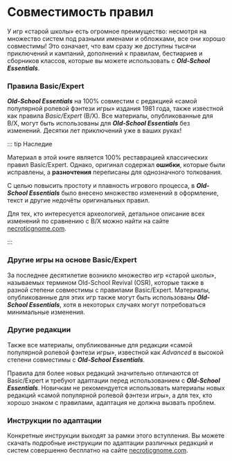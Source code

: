 # Совместимость правил

У игр «старой школы» есть огромное преимущество: несмотря на множество систем под разными именами и обложками, все они хорошо совместимы! Это означает, что вам сразу же доступны тысячи приключений и кампаний, дополнений к правилам, бестиариев и сборников классов, которые вы можете использовать с _**Old-School Essentials**_.

### Правила Basic/Expert

_**Old-School Essentials**_ на 100% совместим с редакцией «самой популярной ролевой фэнтези игры» издания 1981 года, также известной как правила _Basic/Expert_ (B/X). Все материалы, опубликованные для B/X, могут быть использованы для _**Old-School Essentials**_ без изменений. Десятки лет приключений уже в ваших руках!

::: tip Наследие

Материал в этой книге является 100% реставрацией классических правил Basic/Expert. Однако, оригинал содержал **ошибки**, которые были исправлены, а **разночтения** переписаны для однозначного толкования.

С целью повысить простоту и плавность игрового процесса, в _**Old-School Essentials**_ было внесено множество изменений в оформление, текст и другие недочёты оригинальных правил.

Для тех, кто интересуется археологией, детальное описание всех изменений по сравнению с B/X можно найти на сайте [necroticgnome.com](https://necroticgnome.com).

:::

### Другие игры на основе Basic/Expert

За последнее десятилетие возникло множество игр «старой школы», называемых термином Old-School Revival (OSR), которые также в разной степени совместимы с правилами Basic/Expert. Материалы, опубликованные для этих игр также могут быть использованы _**Old-School Essentials**_, хотя в некоторых случаях могут потребоваться минимальные изменения.

### Другие редакции

Также все материалы, опубликованные для редакции «самой популярной ролевой фэнтези игры», известной как _Advanced_ в высокой степени совместимы с _**Old-School Essentials**_.

Правила для более новых редакций значительно отличаются от Basic/Expert и требуют адаптации перед использованием с _**Old-School Essentials**_. Новичкам не рекомендуется использовать материалы новых редакций «самой популярной ролевой фэнтези игры», а для тех, кто хорошо знаком с правилами, адаптация не должна вызвать проблем.

### Инструкции по адаптации

Конкретные инструкции выходят за рамки этого вступления. Вы можете скачать подробные инструкции по адаптации различных редакций и систем совершенно бесплатно на сайте [necroticgnome.com](https://necroticgnome.com).
